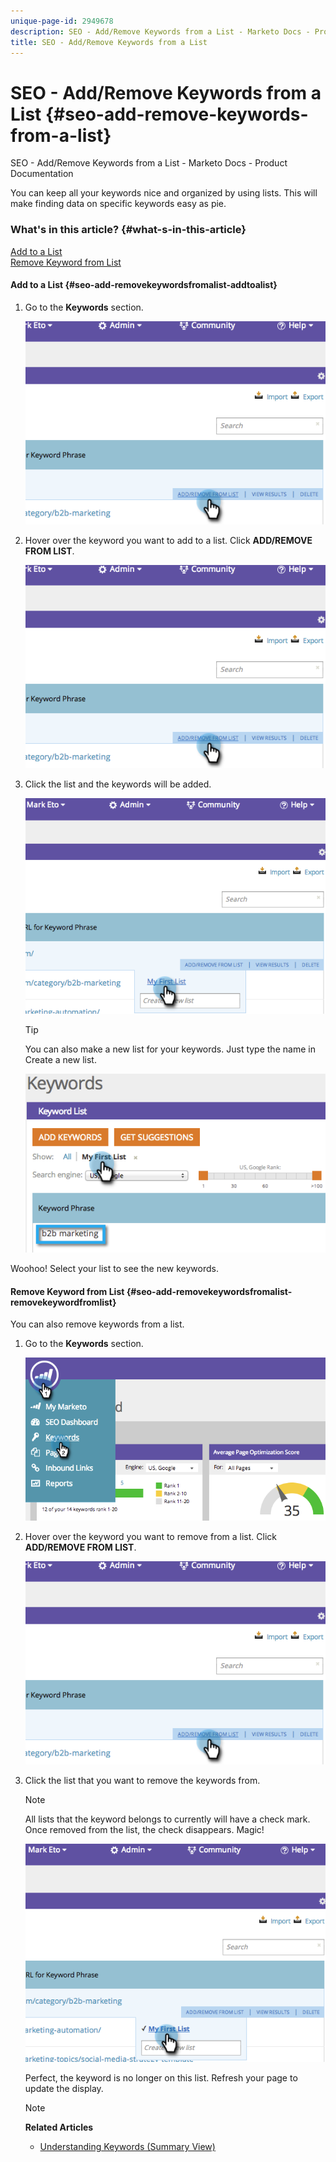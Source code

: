 ```yaml
---
unique-page-id: 2949678
description: SEO - Add/Remove Keywords from a List - Marketo Docs - Product Documentation
title: SEO - Add/Remove Keywords from a List
---
```


# SEO - Add/Remove Keywords from a List {#seo-add-remove-keywords-from-a-list}

SEO - Add/Remove Keywords from a List - Marketo Docs - Product Documentation

You can keep all your keywords nice and organized by using lists. This will make finding data on specific keywords easy as pie.

### What's in this article? {#what-s-in-this-article}

[Add to a List](#seo-add-removekeywordsfromalist-addtoalist)  
[Remove Keyword from List](#seo-add-removekeywordsfromalist-removekeywordfromlist)

#### Add to a List {#seo-add-removekeywordsfromalist-addtoalist}

1. Go to the **Keywords** section.

   ![](assets/image2014-9-18-11-3a48-3a36.png)

1. Hover over the keyword you want to add to a list. Click **ADD/REMOVE FROM LIST**.

   ![](assets/image2014-9-18-11-3a48-3a42.png)

1. Click the list and the keywords will be added.

   ![](assets/image2014-9-18-11-3a48-3a47.png)

   >[!TIP]
   >
   >You can also make a new list for your keywords. Just type the name in Create a new list.

   ![](assets/image2014-9-18-11-3a49-3a16.png)

Woohoo! Select your list to see the new keywords. 

#### Remove Keyword from List {#seo-add-removekeywordsfromalist-removekeywordfromlist}

You can also remove keywords from a list.

1. Go to the **Keywords** section.

   ![](assets/image2014-9-18-11-3a49-3a55.png)

1. Hover over the keyword you want to remove from a list. Click **ADD/REMOVE FROM LIST**.

   ![](assets/image2014-9-18-11-3a50-3a4.png)

1. Click the list that you want to remove the keywords from.

   >[!NOTE]
   >
   >All lists that the keyword belongs to currently will have a check mark. Once removed from the list, the check disappears. Magic!

   ![](assets/image2014-9-18-11-3a50-3a41.png)

   Perfect, the keyword is no longer on this list. Refresh your page to update the display.

   >[!NOTE]
   >
   >**Related Articles**
   >
   >    
   >    
   >    * [Understanding Keywords (Summary View)](seo-understanding-keywords.md)
   >    
   >

